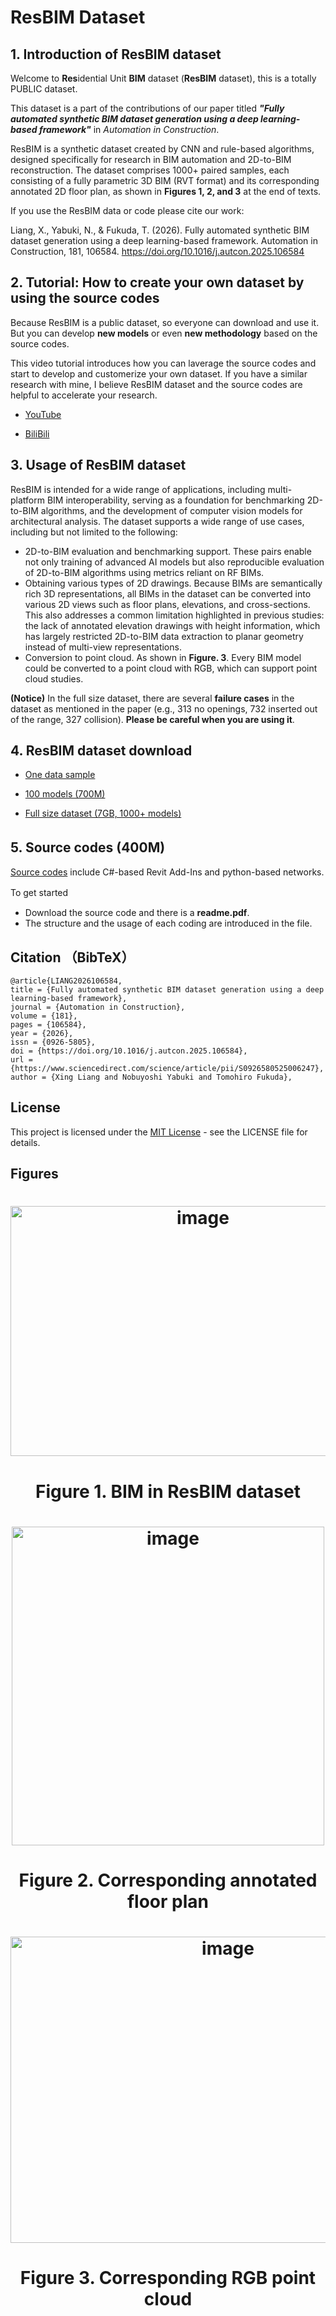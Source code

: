 # ResBIM Dataset

## 1. Introduction of ResBIM dataset
Welcome to **Res**idential Unit **BIM** dataset (**ResBIM** dataset), this is a totally PUBLIC dataset.

This dataset is a part of the contributions of our paper titled <b><i>"Fully automated synthetic BIM dataset generation using a deep learning-based framework"</i></b> in *Automation in Construction*.

ResBIM is a synthetic dataset created by CNN and rule-based algorithms, designed specifically for research in BIM automation and 2D-to-BIM reconstruction. The dataset comprises 1000+ paired samples, each consisting of a fully parametric 3D BIM (RVT format) and its corresponding annotated 2D floor plan, as shown in **Figures 1, 2, and 3** at the end of texts. 

If you use the ResBIM data or code please cite our work: 

Liang, X., Yabuki, N., & Fukuda, T. (2026). Fully automated synthetic BIM dataset generation using a deep learning-based framework. Automation in Construction, 181, 106584. https://doi.org/10.1016/j.autcon.2025.106584

## 2. Tutorial: How to create your own dataset by using the source codes
Because ResBIM is a public dataset, so everyone can download and use it. But you can develop **new models** or even **new methodology** based on the source codes. 

This video tutorial introduces how you can laverage the source codes and start to develop and customerize your own dataset.  If you have a similar research with mine, I believe ResBIM dataset and the source codes are helpful to accelerate your research. 

- [YouTube](https://www.youtube.com/watch?v=5yEkafzuclk)

- [BiliBili](https://www.bilibili.com/video/BV1dvWmzTEcc)


## 3. Usage of ResBIM dataset
ResBIM is intended for a wide range of applications, including multi-platform BIM interoperability, serving as a foundation for benchmarking 2D-to-BIM algorithms, and the development of computer vision models for architectural analysis. The dataset supports a wide range of use cases, including but not limited to the following:

- 2D-to-BIM evaluation and benchmarking support. These pairs enable not only training of advanced AI models but also reproducible evaluation of 2D-to-BIM algorithms using metrics reliant on RF BIMs. 
- Obtaining various types of 2D drawings. Because BIMs are semantically rich 3D representations, all BIMs in the dataset can be converted into various 2D views such as floor plans, elevations, and cross-sections. This also addresses a common limitation highlighted in previous studies: the lack of annotated elevation drawings with height information, which has largely restricted 2D-to-BIM data extraction to planar geometry instead of multi-view representations.
- Conversion to point cloud. As shown in **Figure. 3**. Every BIM model could be converted to a point cloud with RGB, which can support point cloud studies. 

**(Notice)** In the full size dataset, there are several **failure cases** in the dataset as mentioned in the paper (e.g., 313 no openings, 732 inserted out of the range, 327 collision). **Please be careful when you are using it**. 

## 4. ResBIM dataset download 
- [One data sample](https://drive.google.com/file/d/1gh4TiEJGkcjuqtO2e13mVQOYxWl5oGbI/view?usp=drive_link)

- [100 models (700M)](https://drive.google.com/file/d/1WvWMU4Ox459QXr1kYLfTqaMp2rR0mfpO/view?usp=drive_link)

- [Full size dataset (7GB, 1000+ models)](https://drive.google.com/file/d/1MzY92Xw0bOjCWDHMJtWjqYzZew_MOhUS/view?usp=drive_link)

## 5. Source codes (400M)　
[Source codes](https://drive.google.com/file/d/1KBy_ff7xQid32mTbLn__uJ6SuPaWu3vL/view?usp=drive_link) include C#-based Revit Add-Ins and python-based networks. 

To get started　　
- Download the source code and there is a **readme.pdf**.
- The structure and the usage of each coding are introduced in the file.

## Citation （BibTeX）
```
@article{LIANG2026106584,
title = {Fully automated synthetic BIM dataset generation using a deep learning-based framework},
journal = {Automation in Construction},
volume = {181},
pages = {106584},
year = {2026},
issn = {0926-5805},
doi = {https://doi.org/10.1016/j.autcon.2025.106584},
url = {https://www.sciencedirect.com/science/article/pii/S0926580525006247},
author = {Xing Liang and Nobuyoshi Yabuki and Tomohiro Fukuda},
```

## License
This project is licensed under the [MIT License](./LICENSE) - see the LICENSE file for details.

## Figures

<h1 align="center"><img width="600" height="400" alt="image" src="https://github.com/user-attachments/assets/2346ea41-9b7f-45ea-8582-984eef955f8a" /></h1>

<h1 align="center"><b>Figure 1.</b> BIM in ResBIM dataset</h1>

<h1 align="center"><img width="500" height="510" alt="image" src="https://github.com/user-attachments/assets/11e1ece6-3e0d-4b56-80a4-74df1f7e8851" /></h1>

<h1 align="center"><b>Figure 2.</b> Corresponding annotated floor plan</h1>

<h1 align="center"><img width="680" height="490" alt="image" src="https://github.com/user-attachments/assets/29ef6ee5-9ccd-49a6-bce6-c216357bdf06" /></h1>

<h1 align="center"><b>Figure 3.</b> Corresponding RGB point cloud</h1>
